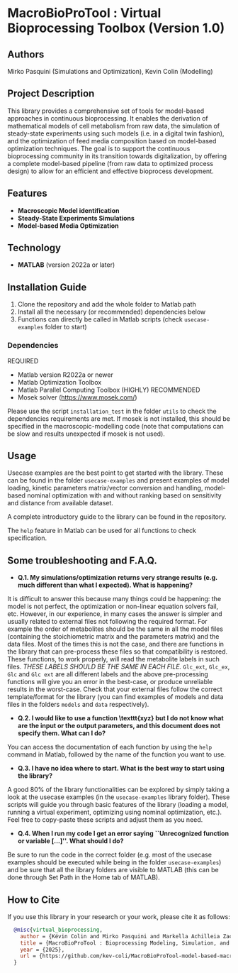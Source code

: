 # MacroBioProTool : Virtual Bioprocessing Toolbox (Version 1.0)

## Authors
Mirko Pasquini (Simulations and Optimization), Kevin Colin (Modelling)

## Project Description
This library provides a comprehensive set of tools for model-based approaches in continuous bioprocessing. It enables the derivation of mathematical models of cell metabolism from raw data, the simulation of steady-state experiments using such models (i.e. in a digital twin fashion), and the optimization of feed media composition based on model-based optimization techniques. The goal is to support the continuous bioprocessing community in its transition towards digitalization, by offering a complete model-based pipeline (from raw data to optimized process design) to allow for an efficient and effective bioprocess development.

## Features
- **Macroscopic Model identification**
- **Steady-State Experiments Simulations**
- **Model-based Media Optimization**

## Technology
- **MATLAB** (version 2022a or later)

## Installation Guide

1. Clone the repository and add the whole folder to Matlab path
2. Install all the necessary (or recommended) dependencies below
3. Functions can directly be called in Matlab scripts (check ```usecase-examples``` folder to start)

### Dependencies
REQUIRED
  - Matlab version R2022a or newer
  - Matlab Optimization Toolbox
  - Matlab Parallel Computing Toolbox
(HIGHLY) RECOMMENDED
  - Mosek solver (https://www.mosek.com/)

Please use the script ```installation_test``` in the folder ```utils``` to check the dependencies requirements are met. If mosek is not installed, this should be specified in the macroscopic-modelling code (note that computations can be slow and results unexpected if mosek is not used). 

## Usage
Usecase examples are the best point to get started with the library. These can be found in the folder ```usecase-examples``` and present examples of model loading, kinetic parameters matrix/vector conversion and handling, model-based nominal optimization with and without ranking based on sensitivity and distance from available dataset.

A complete introductory guide to the library can be found in the repository.

The ```help``` feature in Matlab can be used for all functions to check specification. 

## Some troubleshooting and F.A.Q.

- **Q.1. My simulations/optimization returns very strange results (e.g. much different than what I expected). What is happening?**

It is difficult to answer this because many things could be happening: the model is not perfect, the optimization or non-linear equation solvers fail, etc. However, in our experience, in many cases the answer is simpler and usually related to external files not following the required format. For example the order of metabolites should be the same in all the model files (containing the stoichiometric matrix and the parameters matrix) and the data files. Most of the times this is not the case, and there are functions in the library that can pre-process these files so that compatibility is restored. These functions, to work properly, will read the metabolite labels in such files. _THESE LABELS SHOULD BE THE SAME IN EACH FILE._ ``Glc_ext``, ``Glc_ex``, ``Glc`` and ``Glc ext`` are all different labels and the above pre-processing functions will give you an error in the best-case, or produce unreliable results in the worst-case. Check that your external files follow the correct template/format for the library (you can find examples of models and data files in the folders ```models``` and ```data``` respectively).  

- **Q.2. I would like to use a function \texttt{xyz} but I do not know what are the input or the output parameters, and this document does not specify them. What can I do?**

You can access the documentation of each function by using the ```help``` command in Matlab, followed by the name of the function you want to use.

- **Q.3. I have no idea where to start. What is the best way to start using the library?**

A good $80\%$ of the library functionalities can be explored by simply taking a look at the usecase examples (in the ```usecase-examples``` library folder). These scripts will guide you through basic features of the library (loading a model, running a virtual experiment, optimizing using nominal optimization, etc.). Feel free to copy-paste these scripts and adjust them as you need.

- **Q.4. When I run my code I get an error saying ``Unrecognized function or variable [...]''. What should I do?**

Be sure to run the code in the correct folder (e.g. most of the usecase examples should be executed while being in the folder ```usecase-examples```) and be sure that all the library folders are visible to MATLAB (this can be done through Set Path in the Home tab of MATLAB). 

## How to Cite
If you use this library in your research or your work, please cite it as follows:

```bibtex
  @misc{virtual_bioprocessing,
    author = {Kévin Colin and Mirko Pasquini and Markella Achilleia Zacharouli},
    title = {MacroBioProTool : Bioprocessing Modeling, Simulation, and Optimization Library},
    year = {2025},
    url = {https://github.com/kev-coli/MacroBioProTool-model-based-macroscopic-modeling-toolbox},
  }
```

